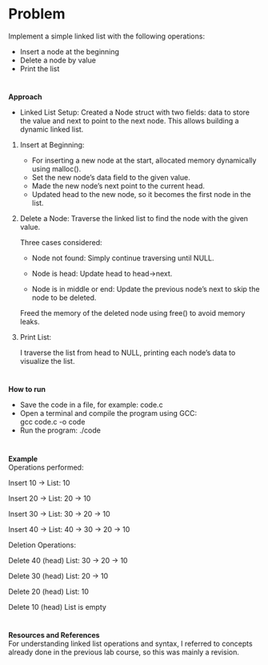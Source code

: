# Problem
Implement a simple linked list with the following operations:
-	Insert a node at the beginning
-	Delete a node by value
-	Print the list
#
**Approach**

- Linked List Setup: Created a Node struct with two fields: data to store the value and next to point to the next node. This allows building a dynamic linked list.

1. Insert at Beginning:

   - For inserting a new node at the start, allocated memory dynamically using malloc().
   - Set the new node’s data field to the given value.
   - Made the new node’s next point to the current head.
   - Updated head to the new node, so it becomes the first node in the list.

2. Delete a Node: Traverse the linked list to find the node with the given value.

   Three cases considered:

   -  Node not found: Simply continue traversing until NULL.

   - Node is head: Update head to head->next.

   - Node is in middle or end: Update the previous node’s next to skip the node to be deleted.

   Freed the memory of the deleted node using free() to avoid memory leaks.

3. Print List:
   
   I traverse the list from head to NULL, printing each node’s data to visualize the list.

#
**How to run**

- Save the code in a file, for example: code.c
- Open a terminal and compile the program using GCC:    
  gcc code.c -o code
- Run the program:
    ./code
#
**Example**    
Operations performed:

Insert 10 → List: 10

Insert 20 → List: 20 → 10

Insert 30 → List: 30 → 20 → 10

Insert 40 → List: 40 → 30 → 20 → 10

Deletion Operations:

Delete 40 (head)  List: 30 → 20 → 10

Delete 30 (head)  List: 20 → 10

Delete 20 (head)  List: 10

Delete 10 (head)  List is empty                 
#
**Resources and References**    
For understanding linked list operations and syntax, I referred to concepts already done in the previous lab course, so this was mainly a revision.

